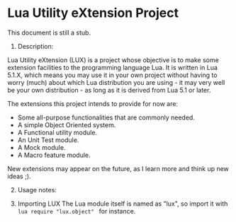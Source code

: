 
Lua Utility eXtension Project
=============================

This document is still a stub.

1. Description:

  Lua Utility eXtension (LUX) is a project whose objective is to make some extension
  facilities to the programming language Lua. It is written in Lua 5.1.X,
  which means you may use it in your own project without having to worry
  (much) about which Lua distribution you are using - it may very well be your
  own distribution - as long as it is derived from Lua 5.1 or later.

  The extensions this project intends to provide for now are:
  - Some all-purpose functionalities that are commonly needed.
  - A simple Object Oriented system.
  - A Functional utility module.
  - An Unit Test module.
  - A Mock module.
  - A Macro feature module.

  New extensions may appear on the future, as I learn more and think up new
  ideas ;).

2. Usage notes:

  1. Importing LUX
    The Lua module itself is named as "lux", so import it with
    ```lua
    require "lux.object"
    ```
    for instance.


